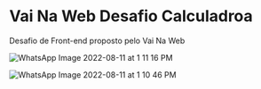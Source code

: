 # Vai Na Web Desafio Calculadroa

Desafio de Front-end proposto pelo Vai Na Web

![WhatsApp Image 2022-08-11 at 1 11 16 PM](https://user-images.githubusercontent.com/98714001/184180190-eba2a59a-3d0f-4365-8c7b-776228e9a998.jpeg)

![WhatsApp Image 2022-08-11 at 1 10 46 PM](https://user-images.githubusercontent.com/98714001/184180202-75daff21-aa33-4866-b8ba-580bced0ba85.jpeg)
